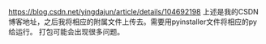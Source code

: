 https://blog.csdn.net/yingdajun/article/details/104692198
上述是我的CSDN博客地址，之后我将相应的附属文件上传去。需要用pyinstaller文件将相应的py给运行。
打包可能会出现很多问题。
